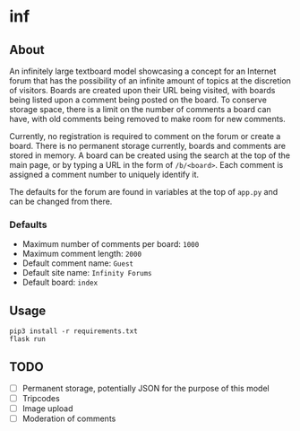 # inf

## About

An infinitely large textboard model showcasing a concept for an
Internet forum that has the possibility of an infinite amount of topics
at the discretion of visitors. Boards are created upon their URL being
visited, with boards being listed upon a comment being posted on the board.
To conserve storage space, there is a limit on the number of comments a board
can have, with old comments being removed to make room for new comments.

Currently, no registration is required to comment on the forum or create
a board. There is no permanent storage currently, boards and comments are
stored in memory. A board can be created using the search at the top of the
main page, or by typing a URL in the form of `/b/<board>`. Each comment
is assigned a comment number to uniquely identify it.

The defaults for the forum are found in variables at the top of
`app.py` and can be changed from there.

### Defaults
- Maximum number of comments per board: `1000`
- Maximum comment length: `2000`
- Default comment name: `Guest`
- Default site name: `Infinity Forums`
- Default board: `index`

## Usage

```
pip3 install -r requirements.txt
flask run
```

## TODO

- [ ] Permanent storage, potentially JSON for the purpose of this model
- [ ] Tripcodes
- [ ] Image upload
- [ ] Moderation of comments
